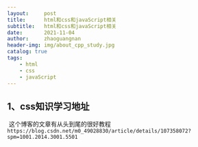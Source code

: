 ```yaml
---
layout:     post
title:      html和css和javaScript相关
subtitle:   html和css和javaScript相关
date:       2021-11-04
author:     zhaoguangnan
header-img: img/about_cpp_study.jpg
catalog: true
tags:
    - html
    - css
    - javaScript
---
```


## 1、css知识学习地址

​	这个博客的文章有从头到尾的很好教程
​	`https://blog.csdn.net/m0_49028830/article/details/107358072?spm=1001.2014.3001.5501`

​	



